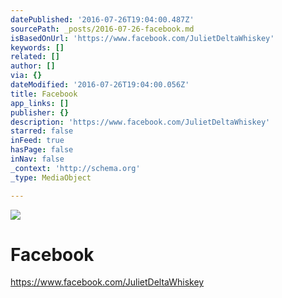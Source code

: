 ```yaml
---
datePublished: '2016-07-26T19:04:00.487Z'
sourcePath: _posts/2016-07-26-facebook.md
isBasedOnUrl: 'https://www.facebook.com/JulietDeltaWhiskey'
keywords: []
related: []
author: []
via: {}
dateModified: '2016-07-26T19:04:00.056Z'
title: Facebook
app_links: []
publisher: {}
description: 'https://www.facebook.com/JulietDeltaWhiskey'
starred: false
inFeed: true
hasPage: false
inNav: false
_context: 'http://schema.org'
_type: MediaObject

---
```

![](https://the-grid-user-content.s3-us-west-2.amazonaws.com/32e111f8-4779-4c82-b2d3-18001b50c5e1.jpg)

# Facebook

https://www.facebook.com/JulietDeltaWhiskey